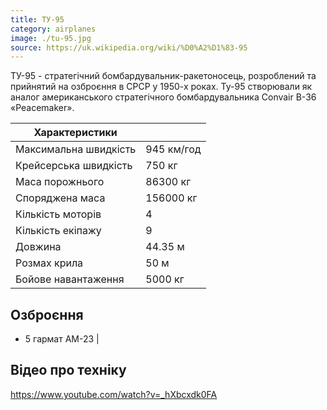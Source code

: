 ```yaml
---
title: ТУ-95
category: airplanes
image: ./tu-95.jpg
source: https://uk.wikipedia.org/wiki/%D0%A2%D1%83-95
---
```


ТУ-95 - стратегічний бомбардувальник-ракетоносець, розроблений та прийнятий на озброєння в СРСР у 1950-х роках. Ту-95 створювали як аналог американського стратегічного бомбардувальника Convair B-36 «Peacemaker».

| Характеристики        |                |
| --------------------- | -------------- |
| Максимальна швидкість | 945 км/год     |
| Крейсерська швидкість | 750 кг         |
| Маса порожнього       | 86300 кг       |
| Споряджена маса       | 156000 кг      |
| Кількість моторів     | 4              |
| Кількість екіпажу     | 9              |
| Довжина               | 44.35 м        |
| Розмах крила          | 50 м           |
| Бойове навантаження   | 5000 кг        |

## Озброєння
* 5 гармат АМ-23 |

## Відео про техніку

https://www.youtube.com/watch?v=_hXbcxdk0FA
